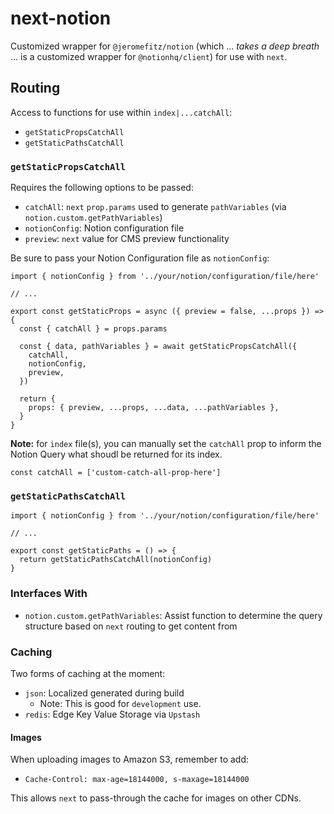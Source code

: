 # next-notion

Customized wrapper for `@jeromefitz/notion` (which ... _takes a deep breath_ ... is a customized wrapper for `@notionhq/client`) for use with `next`.

## Routing

Access to functions for use within `index|...catchAll`:

- `getStaticPropsCatchAll`
- `getStaticPathsCatchAll`

### `getStaticPropsCatchAll`

Requires the following options to be passed:

- `catchAll`: `next` `prop.params` used to generate `pathVariables` (via `notion.custom.getPathVariables`)
- `notionConfig`: Notion configuration file
- `preview`: `next` value for CMS preview functionality

Be sure to pass your Notion Configuration file as `notionConfig`:

```tsx
import { notionConfig } from '../your/notion/configuration/file/here'

// ...

export const getStaticProps = async ({ preview = false, ...props }) => {
  const { catchAll } = props.params

  const { data, pathVariables } = await getStaticPropsCatchAll({
    catchAll,
    notionConfig,
    preview,
  })

  return {
    props: { preview, ...props, ...data, ...pathVariables },
  }
}
```

**Note:** for `index` file(s), you can manually set the `catchAll` prop to inform the Notion Query what shoudl be returned for its index.

```tsx
const catchAll = ['custom-catch-all-prop-here']
```

### `getStaticPathsCatchAll`

```tsx
import { notionConfig } from '../your/notion/configuration/file/here'

// ...

export const getStaticPaths = () => {
  return getStaticPathsCatchAll(notionConfig)
}
```

### Interfaces With

- `notion.custom.getPathVariables`: Assist function to determine the query structure based on `next` routing to get content from

### Caching

Two forms of caching at the moment:

- `json`: Localized generated during build
  - Note: This is good for `development` use.
- `redis`: Edge Key Value Storage via `Upstash`

#### Images

When uploading images to Amazon S3, remember to add:

- `Cache-Control: max-age=18144000, s-maxage=18144000`

This allows `next` to pass-through the cache for images on other CDNs.
